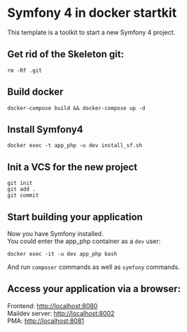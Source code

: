 # Symfony 4 in docker startkit

This template is a toolkit to start a new Symfony 4 project.

## Get rid of the Skeleton git:

    rm -Rf .git

## Build docker

    docker-compose build && docker-compose up -d
    
## Install Symfony4

    docker exec -t app_php -u dev install_sf.sh

## Init a VCS for the new project

    git init
    git add .
    git commit
    
## Start building your application

Now you have Symfony installed.  
You could enter the app_php container as a `dev` user:
    
    docker exec -it -u dev app_php bash
    
And run `composer` commands as well as `symfony` commands.

## Access your application via a browser:

Frontend: <http://localhost:8080>  
Maildev server: <http://localhost:8002>  
PMA: <http://localhost:8081>
